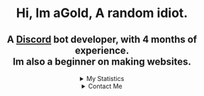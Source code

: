  <h1 align='center'>Hi, Im aGold, A random idiot.</h1>

<h2 align="center"> A <a href="https://discord.com">Discord</a> bot developer, with 4 months of experience.<br>Im also a beginner on making websites.</h2>

 

 <details align="center"> 

   <summary>My Statistics</summary> 

    

   ![Github Stats](https://github-readme-stats.vercel.app/api?username=agolddev&count_private=true&show_icons=true&include_all_commits=true&hide_border=true&count_private=true&theme=gotham&title_color=00FF00&text_color=7BFEAE&icon_color=7BFEAE) 

   ![Top Languages](https://github-readme-stats.vercel.app/api/top-langs/?username=agolddev&show_icons=true&include_all_commits=true&hide_border=true&count_private=true&theme=gotham&langs_count=4&layout=compact&title_color=00FF00&text_color=7BFEAE) 

 </details>

<details align="center">

<summary>Contact Me</summary>

You can contact me on Discord, username is **__aGold#9596.__**

![](https://discord.c99.nl/widget/theme-2/811063196248440903.png)

